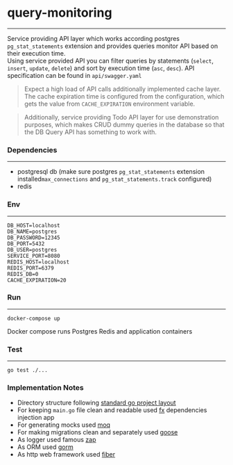 # query-monitoring

---
Service providing API layer which works according postgres `pg_stat_statements` extension and provides queries monitor API based on their execution time.  
Using service provided API you can filter queries by statements (`select`, `insert`, `update`, `delete`) and sort by execution time (`asc`, `desc`).
API specification can be found in `api/swagger.yaml`

> Expect a high load of API calls additionally implemented cache layer. The cache expiration time is configured from the
> configuration, which gets the value from `CACHE_EXPIRATION` environment variable.


> Additionally, service providing Todo API layer for use demonstration purposes,
which makes CRUD dummy queries in the database so that the DB Query API has something to work with.


### Dependencies

---

- postgresql db (make sure postgres `pg_stat_statements` extension installed`max_connections` and `pg_stat_statements.track` configured)
- redis

### Env

---
```dotenv
DB_HOST=localhost
DB_NAME=postgres
DB_PASSWORD=12345
DB_PORT=5432
DB_USER=postgres
SERVICE_PORT=8080
REDIS_HOST=localhost
REDIS_PORT=6379
REDIS_DB=0
CACHE_EXPIRATION=20
```

### Run

---
`docker-compose up`

Docker compose runs Postgres Redis and application containers
### Test

---

`go test ./...`

### Implementation Notes

- Directory structure following [standard go project layout](https://github.com/golang-standards/project-layout)
- For keeping `main.go` file clean and readable used [fx](https://github.com/uber-go/fx) dependencies injection app
- For generating mocks used [moq](https://github.com/matryer/moq)
- For making migrations clean and separately used [goose](https://github.com/pressly/goose)
- As logger used famous [zap](https://github.com/uber-go/zap)
- As ORM used [gorm](https://github.com/go-gorm/gorm)
- As http web framework used [fiber](https://github.com/gofiber/fiber)

